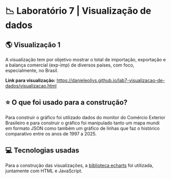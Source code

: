 # 📉 Laboratório 7 | Visualização de dados

## 🌎 Visualização 1
A visualização tem por objetivo mostrar o total de importação, exportação e a balança comercial (exp-imp) de diversos países, com foco, especialmente, no Brasil. 

**Link para visualização:** https://danieleolivs.github.io/lab7-visualizacao-de-dados/visualizacao.html

## ⭐️ O que foi usado para a construção?
Para construir o gráfico foi utilizado dados  do monitor do Comércio Exterior Brasileiro e para construir o gráfico foi manipulado tanto um mapa mundi em formato JSON como também um gráfico de linhas que faz o histórico comparativo entre os anos de 1997 a 2025.

## 💻 Tecnologias usadas
Para a construção das visualizações, a [biblioteca echarts](https://echarts.apache.org/en/index.html) foi utilizada, juntamente com HTML e JavaScript.
